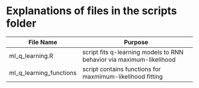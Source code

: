# Explanations of files in the scripts folder

| File Name | Purpose|
|-----------|--------|
| ml_q_learning.R | script fits q-learning models to RNN behavior via maximum-likelihood|
| ml_q_learning_functions | script contains functions for maxmimum-likelihood fitting|


